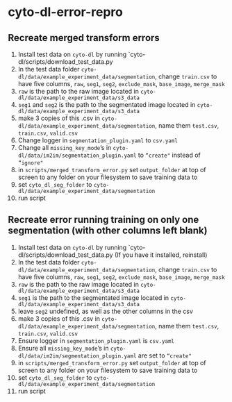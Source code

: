 # cyto-dl-error-repro

## Recreate merged transform errors

1) Install test data on `cyto-dl` by running `cyto-dl/scripts/download_test_data.py
2) In the test data folder `cyto-dl/data/example_experiment_data/segmentation`, change `train.csv` to have five columns, `raw`, `seg1`, `seg2`, `exclude_mask`, `base_image`, `merge_mask`
3) `raw` is the path to the raw image located in `cyto-dl/data/example_experiment_data/s3_data`
4) `seg1` and `seg2` is the path to the segmentated image located in `cyto-dl/data/example_experiment_data/s3_data`
5) make 3 copies of this .csv in `cyto-dl/data/example_experiment_data/segmentation`, name them `test.csv`, `train.csv`, `valid.csv`
6) Change logger in `segmentation_plugin.yaml` to `csv.yaml`
7) Change all `missing_key_mode`’s in `cyto-dl/data/im2im/segmentation_plugin.yaml` to `“create"` instead of `“ignore"`
8) in `scripts/merged_transform_error.py` set `output_folder` at top of screen to any folder on your filesystem to save training data to
9) set `cyto_dl_seg_folder` to `cyto-dl/data/example_experiment_data/segmentation`
10) run script

## Recreate error running training on only one segmentation (with other columns left blank)
1) Install test data on `cyto-dl` by running `cyto-dl/scripts/download_test_data.py (If you have it installed, reinstall)
2) In the test data folder `cyto-dl/data/example_experiment_data/segmentation`, change `train.csv` to have five columns, `raw`, `seg1`, `seg2`, `exclude_mask`, `base_image`, `merge_mask`
3) `raw` is the path to the raw image located in `cyto-dl/data/example_experiment_data/s3_data`
4) `seg1` is the path to the segmentated image located in `cyto-dl/data/example_experiment_data/s3_data`
5) leave `seg2` undefined, as well as the other columns in the csv
6) make 3 copies of this .csv in `cyto-dl/data/example_experiment_data/segmentation`, name them `test.csv`, `train.csv`, `valid.csv`
7) Ensure logger in `segmentation_plugin.yaml` is `csv.yaml`
8) Ensure all `missing_key_mode`’s in `cyto-dl/data/im2im/segmentation_plugin.yaml` are set to `“create"`
8) in `scripts/merged_transform_error.py` set `output_folder` at top of screen to any folder on your filesystem to save training data to
9) set `cyto_dl_seg_folder` to `cyto-dl/data/example_experiment_data/segmentation`
10) run script

